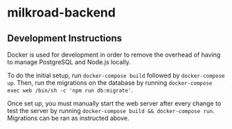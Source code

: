 # milkroad-backend

## Development Instructions

Docker is used for development in order to remove the overhead of having to manage
PostgreSQL and Node.js locally. 

To do the initial setup, run `docker-compose build` followed by `docker-compose up`. Then, run the migrations on 
the database by running `docker-compose exec web /bin/sh -c 'npm run db:migrate'`. 

Once set up, you must manually start the web server after every change to test
the server by running `docker-compose build && docker-compose run`. Migrations can be ran as instructed above.

